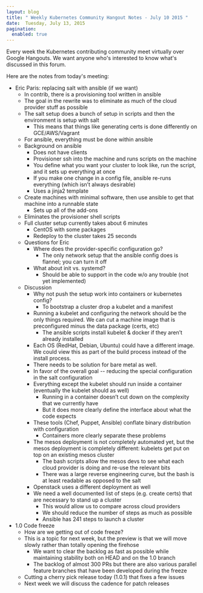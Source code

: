 ```yaml
---
layout: blog
title: " Weekly Kubernetes Community Hangout Notes - July 10 2015 "
date:  Tuesday, July 13, 2015
pagination:
  enabled: true
---
```


Every week the Kubernetes contributing community meet virtually over Google Hangouts. We want anyone who's interested to know what's discussed in this forum.

Here are the notes from today's meeting:

* Eric Paris: replacing salt with ansible (if we want)
    * In contrib, there is a provisioning tool written in ansible
    * The goal in the rewrite was to eliminate as much of the cloud provider stuff as possible
    * The salt setup does a bunch of setup in scripts and then the environment is setup with salt
        * This means that things like generating certs is done differently on GCE/AWS/Vagrant
    * For ansible, everything must be done within ansible
    * Background on ansible
        * Does not have clients
        * Provisioner ssh into the machine and runs scripts on the machine
        * You define what you want your cluster to look like, run the script, and it sets up everything at once
        * If you make one change in a config file, ansible re-runs everything (which isn’t always desirable)
        * Uses a jinja2 template
	* Create machines with minimal software, then use ansible to get that machine into a runnable state
        * Sets up all of the add-ons
    * Eliminates the provisioner shell scripts
    * Full cluster setup currently takes about 6 minutes
        * CentOS with some packages
        * Redeploy to the cluster takes 25 seconds
    * Questions for Eric
        * Where does the provider-specific configuration go?
            * The only network setup that the ansible config does is flannel; you can turn it off
        * What about init vs. systemd?
            * Should be able to support in the code w/o any trouble (not yet implemented)
    * Discussion
        * Why not push the setup work into containers or kubernetes config?
            * To bootstrap a cluster drop a kubelet and a manifest
        * Running a kubelet and configuring the network should be the only things required. We can cut a machine image that is preconfigured minus the data package (certs, etc)
            * The ansible scripts install kubelet & docker if they aren’t already installed
        * Each OS (RedHat, Debian, Ubuntu) could have a different image. We could view this as part of the build process instead of the install process.
        * There needs to be solution for bare metal as well.
        * In favor of the overall goal -- reducing the special configuration in the salt configuration
        * Everything except the kubelet should run inside a container (eventually the kubelet should as well)
            * Running in a container doesn’t cut down on the complexity that we currently have
            * But it does more clearly define the interface about what the code expects
        * These tools (Chef, Puppet, Ansible) conflate binary distribution with configuration
            * Containers more clearly separate these problems
        * The mesos deployment is not completely automated yet, but the mesos deployment is completely different: kubelets get put on top on an existing mesos cluster
            * The bash scripts allow the mesos devs to see what each cloud provider is doing and re-use the relevant bits
            * There was a large reverse engineering curve, but the bash is at least readable as opposed to the salt
        * Openstack uses a different deployment as well
        * We need a well documented list of steps (e.g. create certs) that are necessary to stand up a cluster
            * This would allow us to compare across cloud providers
            * We should reduce the number of steps as much as possible
            * Ansible has 241 steps to launch a cluster
* 1.0 Code freeze
    * How are we getting out of code freeze?
    * This is a topic for next week, but the preview is that we will move slowly rather than totally opening the firehose
        * We want to clear the backlog as fast as possible while maintaining stability both on HEAD and on the 1.0 branch
        * The backlog of almost 300 PRs but there are also various parallel feature branches that have been developed during the freeze
    * Cutting a cherry pick release today (1.0.1) that fixes a few issues
    * Next week we will discuss the cadence for patch releases
